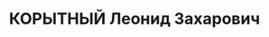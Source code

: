 ---
title: КОРЫТНЫЙ Леонид Захарович
description: "Род. в 1903, Одесса, еврей, обр.: незаконченное высшее, член КП(б)У.\
  \ Проживал: Киев, ул. Ленина, д. 66, кв. 21. Председатель Комитета по делам физкультуры\
  \ и спорта при СНК УССР. \n  Арестован 12.06.1937. Обв. в участии в к.-р. троцкистской\
  \ террористической организации. Приговор: ВК ВС СССР, 29.10.1937 – ВМН. Расстрелян\
  \ 30.10.1937, г.Москва. \n  Реабилитирован ВК ВС СССР 11.05.1957"
---